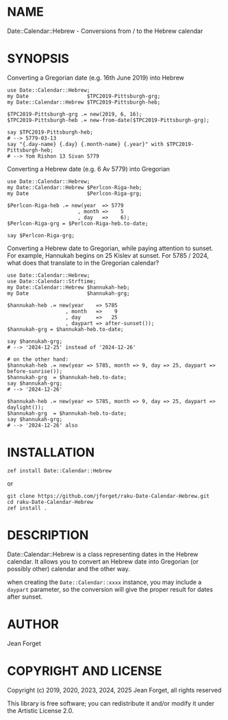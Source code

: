 NAME
====

Date::Calendar::Hebrew - Conversions from / to the Hebrew calendar

SYNOPSIS
========

Converting a Gregorian date (e.g. 16th June 2019) into Hebrew

```
use Date::Calendar::Hebrew;
my Date                   $TPC2019-Pittsburgh-grg;
my Date::Calendar::Hebrew $TPC2019-Pittsburgh-heb;

$TPC2019-Pittsburgh-grg .= new(2019, 6, 16);
$TPC2019-Pittsburgh-heb .= new-from-date($TPC2019-Pittsburgh-grg);

say $TPC2019-Pittsburgh-heb;
# --> 5779-03-13
say "{.day-name} {.day} {.month-name} {.year}" with $TPC2019-Pittsburgh-heb;
# --> Yom Rishon 13 Sivan 5779

```

Converting a Hebrew date (e.g. 6 Av 5779) into Gregorian

```
use Date::Calendar::Hebrew;
my Date::Calendar::Hebrew $Perlcon-Riga-heb;
my Date                   $Perlcon-Riga-grg;

$Perlcon-Riga-heb .= new(year  => 5779
                       , month =>    5
                       , day   =>    6);
$Perlcon-Riga-grg = $Perlcon-Riga-heb.to-date;

say $Perlcon-Riga-grg;
```

Converting a Hebrew date to Gregorian, while paying attention to sunset.
For example, Hannukah begins on 25 Kislev at sunset. For 5785 / 2024,
what does that translate to in the Gregorian calendar?

```
use Date::Calendar::Hebrew;
use Date::Calendar::Strftime;
my Date::Calendar::Hebrew $hannukah-heb;
my Date                   $hannukah-grg;

$hannukah-heb .= new(year    => 5785
                   , month   =>    9
                   , day     =>   25
                   , daypart => after-sunset());
$hannukah-grg = $hannukah-heb.to-date;

say $hannukah-grg;
# --> '2024-12-25' instead of '2024-12-26'

# on the other hand:
$hannukah-heb .= new(year => 5785, month => 9, day => 25, daypart => before-sunrise());
$hannukah-grg  = $hannukah-heb.to-date;
say $hannukah-grg;
# --> '2024-12-26'

$hannukah-heb .= new(year => 5785, month => 9, day => 25, daypart => daylight());
$hannukah-grg  = $hannukah-heb.to-date;
say $hannukah-grg;
# --> '2024-12-26' also
```

INSTALLATION
============

```shell
zef install Date::Calendar::Hebrew
```

or

```shell
git clone https://github.com/jforget/raku-Date-Calendar-Hebrew.git
cd raku-Date-Calendar-Hebrew
zef install .
```

DESCRIPTION
===========

Date::Calendar::Hebrew  is a  class representing  dates in  the Hebrew
calendar. It allows  you to convert an Hebrew date  into Gregorian (or
possibly other) calendar and the other way.

when creating  the `Date::Calendar::xxxx` instance, you  may include a
`daypart` parameter, so the conversion will give the proper result for
dates after sunset.

AUTHOR
======

Jean Forget <J2N-FORGET at orange dot fr>

COPYRIGHT AND LICENSE
=====================

Copyright (c) 2019, 2020, 2023, 2024, 2025 Jean Forget, all rights reserved

This library is free software; you can redistribute it and/or modify it under the Artistic License 2.0.

